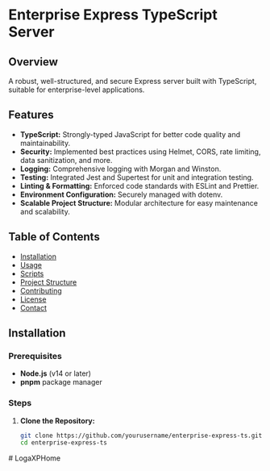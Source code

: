# Enterprise Express TypeScript Server

## Overview

A robust, well-structured, and secure Express server built with TypeScript, suitable for enterprise-level applications.

## Features

- **TypeScript:** Strongly-typed JavaScript for better code quality and maintainability.
- **Security:** Implemented best practices using Helmet, CORS, rate limiting, data sanitization, and more.
- **Logging:** Comprehensive logging with Morgan and Winston.
- **Testing:** Integrated Jest and Supertest for unit and integration testing.
- **Linting & Formatting:** Enforced code standards with ESLint and Prettier.
- **Environment Configuration:** Securely managed with dotenv.
- **Scalable Project Structure:** Modular architecture for easy maintenance and scalability.

## Table of Contents

- [Installation](#installation)
- [Usage](#usage)
- [Scripts](#scripts)
- [Project Structure](#project-structure)
- [Contributing](#contributing)
- [License](#license)
- [Contact](#contact)

## Installation

### Prerequisites

- **Node.js** (v14 or later)
- **pnpm** package manager

### Steps

1. **Clone the Repository:**

   ```bash
   git clone https://github.com/yourusername/enterprise-express-ts.git
   cd enterprise-express-ts
#   L o g a X P H o m e  
 